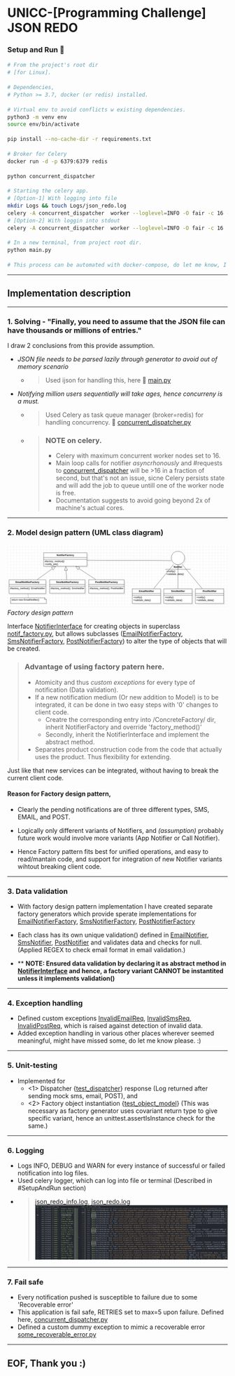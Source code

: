 # UNICC-[Programming Challenge] JSON REDO 

<!-- Setup and Run -->
### Setup and Run :rocket:

```bash
# From the project's root dir 
# [for Linux].

# Dependencies,
# Python >= 3.7, docker (or redis) installed.

# Virtual env to avoid conflicts w existing dependencies.
python3 -m venv env
source env/bin/activate

pip install --no-cache-dir -r requirements.txt 

# Broker for Celery
docker run -d -p 6379:6379 redis

python concurrent_dispatcher

# Starting the celery app.
# [Option-1] With logging into file
mkdir Logs && touch Logs/json_redo.log
celery -A concurrent_dispatcher  worker --loglevel=INFO -O fair -c 16 -f Logs/json_redo.log
# [Option-2] With loggin into stdout
celery -A concurrent_dispatcher  worker --loglevel=INFO -O fair -c 16 

# In a new terminal, from project root dir.
python main.py

# This process can be automated with docker-compose, do let me know, I'll be happy to write one :).
```
    
<hr>    

## Implementation description

<hr>

### 1. Solving - "Finally, you need to assume that the JSON file can have thousands or millions of entries."    

I draw 2 conclusions from this provide assumption.  
- *JSON file needs to be parsed lazily through generator to avoid out of memory scenario*
  - > Used ijson for handling this, here 📎 [main.py](./main.py)
  
- *Notifying million users sequentially will take ages, hence concurreny is a must.*
  - > Used Celery as task queue manager (broker=redis) for handling concurrency.  📎 [concurrent_dispatcher.py](./concurrent_dispatcher.py)

  - > ### NOTE on celery.
    > - Celery with maximum concurrent worker nodes set to 16.
    > - Main loop calls for notifier *asyncrhonously* and #requests to [concurrent_dispatcher](./concurrent_dispatcher.py) will be >16 in a fraction of second, but that's not an issue, sicne Celery persists state and will add the job to queue untill one of the worker node is free.
    > - Documentation suggests to avoid going beyond 2x of machine's actual cores.
<hr>

<!-- UML Class diagam -->
### 2. Model design pattern (UML class diagram)
![UML class diagram.](Assets/class.png)
*_Factory design pattern_* 

Interface [NotifierInterface](./Models/Interface/notif_interface.py) for creating objects in superclass [notif_factory.py](./Models/Factory/notif_factory.py), but allows subclasses ([EmailNotifierFactory](./Models/ConcreteFactory/email_notif_factory.py), [SmsNotifierFactory](./Models/ConcreteFactory/sms_notif_factory.py), [PostNotifierFactory](./Models/ConcreteFactory/post_notif_factory.py)) to alter the type of objects that will be created.  


> ### Advantage of using factory patern here.
> - Atomicity and thus *custom exceptions* for every type of notification (Data validation).
> - If a new notification medium (Or new addition to Model) is to be integrated, it can be done in two easy steps with '0' changes to client code.
 >   - Creatre  the corresponding entry into /ConcreteFactory/ dir, inherit NotifierFactory and override 'factory_method()'
 >   - Secondly, inherit the NotifierInterface and implement the abstract method.
> - Separates product construction code from the code that actually uses the product. Thus flexibility for extending.

 Just like that new services can be integrated, without having to break the current client code.

#### Reason for Factory design pattern, 
- Clearly the pending notifications are of three different types, SMS, EMAIL, and POST. 

- Logically only different variants of Notifiers, and *(assumption)* probably future work would involve more variants (App Notifier or Call Notifier).  

- Hence Factory pattern fits best for unified operations, and easy to read/mantain code, and support for integration of new Notifier variants wihtout breaking client code. 
  
<hr>

    
### 3. Data validation
- With factory design pattern implementation I have created separate factory generators which provide sperate implementations for [EmailNotifierFactory](./Models/ConcreteFactory/email_notif_factory.py), [SmsNotifierFactory](./Models/ConcreteFactory/sms_notif_factory.py), [PostNotifierFactory](./Models/ConcreteFactory/post_notif_factory.py)  
  
- Each class has its own unique validation() defined in [EmailNotifier](./Models/Product/email_notif.py), [SmsNotifier](./Models/Product/sms_notif.py), [PostNotifier](./Models/Product/post_notif.py) and validates data and checks for null. (Applied REGEX to check email format in email validation.)
- ** __NOTE: Ensured data validation by declaring it as abstract method in [NotifierInterface](./Models/Interface/notif_interface.py) and hence, a factory variant CANNOT be instantited unless it implements validation()__
  
<hr>

### 4. Exception handling
- Defined custom exceptions [InvalidEmailReq](./Exceptions/invalid_email_req.py), [InvalidSmsReq](./Exceptions/invalid_sms_req.py), [InvalidPostReq](./Exceptions/invalid_post_req.py), which is raised against detection of invalid data. 
- Added exception handling in various other places wherever seemed meaningful, might have missed some, do let me know please. :)
  
<hr>

### 5. Unit-testing
* Implemented for 
  - <1>  Dispatcher {[test_dispatcher](./test_dispatcher.py)} response (Log returned after sending mock sms, email, POST), and 
  - <2> Factory object instantiation {[test_object_model](./test_object_model.py)} (This was necessary as factory generator uses covariant return type to give specific variant, hence an unittest.assertIsInstance check for the same.)
<hr>

### 6. Logging
* Logs INFO, DEBUG and WARN for every instance of successful or failed notification into log files.
* Used celery logger, which can log into file or terminal (Described in #SetupAndRun section)
* >  [json_redo_info.log](./Logs/json_redo_info.log), [json_redo.log](./Logs/json_redo.log)
  > ![SampleLog](Assets/sample_log.png)

<hr>

### 7. Fail safe
* Every notification pushed is susceptible to failure due to some 'Recoverable error'
* This application is fail safe, RETRIES set to max=5 upon failure. Defined here, [concurrent_dispatcher.py](./concurrent_dispatcher.py)
* Defined a custom dummy exception to mimic a recoverable error [some_recoverable_error.py](./Exceptions/some_recoverable_error.py)

<hr>

## EOF, Thank you :)